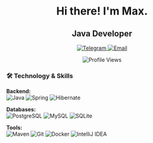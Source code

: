 <h1 align="center"> Hi there! I'm Max. </h1>

<h2 align="center"> Java Developer </h1>
<p align="center">
  <a href="https://t.me/your_username">
    <img src="https://img.shields.io/badge/Telegram-2CA5E0?style=for-the-badge&logo=telegram&logoColor=white" alt="Telegram"/>
  </a>
  <a href="mailto:your.email@example.com">
    <img src="https://img.shields.io/badge/Email-D14836?style=for-the-badge&logo=gmail&logoColor=white&color=red" alt="Email"/>
  </a> 
</p>

  <p align="center">
  <a>
<img src="https://komarev.com/ghpvc/?username=Mr-Brick1&style=flat-square&color=blue&style=for-the-badge"  alt="Profile Views"/>
  </a>
</p>

### 🛠️ Technology & Skills

**Backend:**  
![Java](https://img.shields.io/badge/Java-ED8B00?logo=openjdk&logoColor=white&style=for-the-badge)
![Spring](https://img.shields.io/badge/Spring-6DB33F?logo=spring&style=for-the-badge)
![Hibernate](https://img.shields.io/badge/Hibernate-59666C?logo=hibernate&style=for-the-badge)

**Databases:**  
![PostgreSQL](https://img.shields.io/badge/PostgreSQL-4169E1?logo=postgresql&logoColor=white&style=for-the-badge)
![MySQL](https://img.shields.io/badge/MySQL-4479A1?logo=mysql&logoColor=white&style=for-the-badge)
![SQLite]([https://img.shields.io/badge/SQLite-blue](https://img.shields.io/badge/SQLite-%2307405e.svg?logo=sqlite&logoColor=white))

**Tools:**  
![Maven](https://img.shields.io/badge/Maven-C71A36?logo=apache-maven&style=for-the-badge)
![Git](https://img.shields.io/badge/Git-F05032?logo=git&logoColor=white&style=for-the-badge)
![Docker](https://img.shields.io/badge/Docker-2496ED?logo=docker&logoColor=white&style=for-the-badge)
![IntelliJ IDEA](https://img.shields.io/badge/IntelliJ_IDEA-000000?logo=intellij-idea&style=for-the-badge)

<!--
**Mr-Brick1/Mr-Brick1** is a ✨ _special_ ✨ repository because its `README.md` (this file) appears on your GitHub profile.

Here are some ideas to get you started:

- 🔭 I’m currently working on ...
- 🌱 I’m currently learning ...
- 👯 I’m looking to collaborate on ...
- 🤔 I’m looking for help with ...
- 💬 Ask me about ...
- 📫 How to reach me: ...
- 😄 Pronouns: ...
- ⚡ Fun fact: ...
-->
